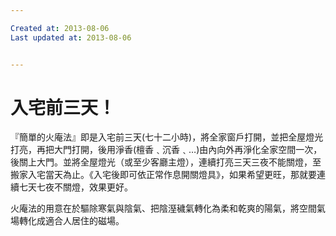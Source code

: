 ```yaml
---

Created at: 2013-08-06
Last updated at: 2013-08-06


---
```


# 入宅前三天！


『簡單的火庵法』即是入宅前三天(七十二小時)，將全家窗戶打開，並把全屋燈光打亮，再把大門打開，後用淨香(檀香﹑沉香﹑…)由內向外再淨化全家空間一次，後關上大門。並將全屋燈光（或至少客廳主燈），連續打亮三天三夜不能關燈，至搬家入宅當天為止。《入宅後即可依正常作息開關燈具》，如果希望更旺，那就要連續七天七夜不關燈，效果更好。

火庵法的用意在於驅除寒氣與陰氣、把陰溼穢氣轉化為柔和乾爽的陽氣，將空間氣場轉化成適合人居住的磁場。

